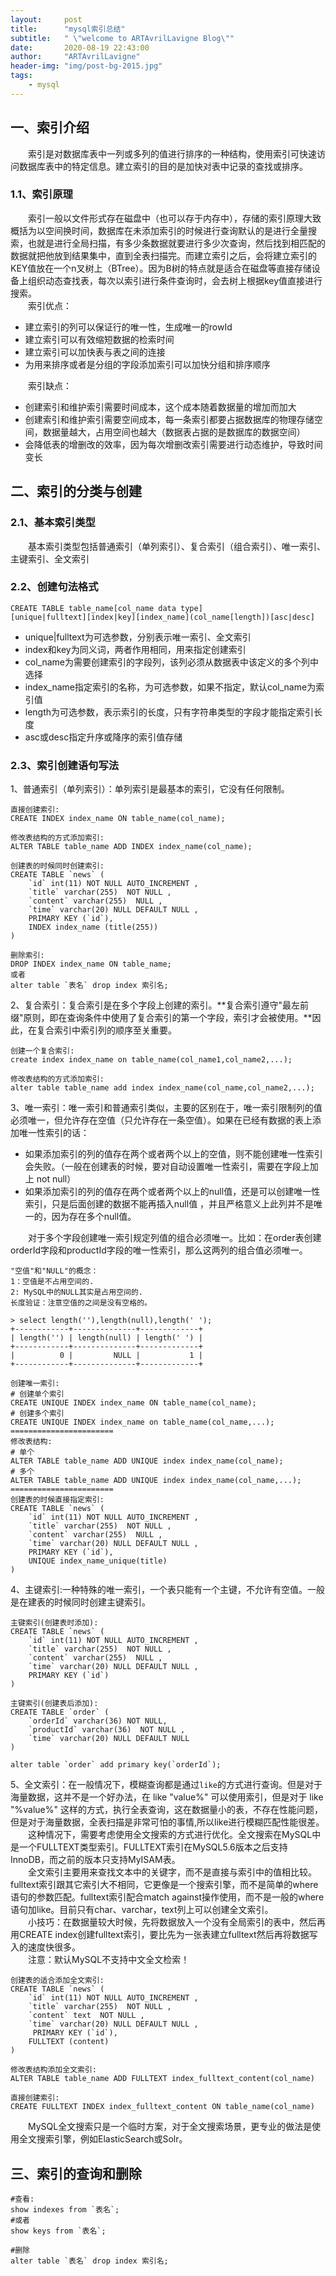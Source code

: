 ```yaml
---
layout:     post
title:      "mysql索引总结"
subtitle:   " \"welcome to ARTAvrilLavigne Blog\""
date:       2020-08-19 22:43:00
author:     "ARTAvrilLavigne"
header-img: "img/post-bg-2015.jpg"
tags:
    - mysql
---
```

## 一、索引介绍<br>

　　索引是对数据库表中一列或多列的值进行排序的一种结构，使用索引可快速访问数据库表中的特定信息。建立索引的目的是加快对表中记录的查找或排序。<br>
  
### 1.1、索引原理<br>

　　索引一般以文件形式存在磁盘中（也可以存于内存中），存储的索引原理大致概括为以空间换时间，数据库在未添加索引的时候进行查询默认的是进行全量搜索，也就是进行全局扫描，有多少条数据就要进行多少次查询，然后找到相匹配的数据就把他放到结果集中，直到全表扫描完。而建立索引之后，会将建立索引的KEY值放在一个n叉树上（BTree）。因为B树的特点就是适合在磁盘等直接存储设备上组织动态查找表，每次以索引进行条件查询时，会去树上根据key值直接进行搜索。<br>
　　索引优点：<br>
* 建立索引的列可以保证行的唯一性，生成唯一的rowId<br>
* 建立索引可以有效缩短数据的检索时间<br>
* 建立索引可以加快表与表之间的连接<br>
* 为用来排序或者是分组的字段添加索引可以加快分组和排序顺序<br>

　　索引缺点：<br>
* 创建索引和维护索引需要时间成本，这个成本随着数据量的增加而加大<br>
* 创建索引和维护索引需要空间成本，每一条索引都要占据数据库的物理存储空间，数据量越大，占用空间也越大（数据表占据的是数据库的数据空间）<br>
* 会降低表的增删改的效率，因为每次增删改索引需要进行动态维护，导致时间变长<br>

## 二、索引的分类与创建<br>

### 2.1、基本索引类型<br>

　　基本索引类型包括普通索引（单列索引）、复合索引（组合索引）、唯一索引、主键索引、全文索引<br>

### 2.2、创建句法格式<br>

```
CREATE TABLE table_name[col_name data type]
[unique|fulltext][index|key][index_name](col_name[length])[asc|desc]
```
* unique|fulltext为可选参数，分别表示唯一索引、全文索引<br>
* index和key为同义词，两者作用相同，用来指定创建索引<br>
* col_name为需要创建索引的字段列，该列必须从数据表中该定义的多个列中选择<br>
* index_name指定索引的名称，为可选参数，如果不指定，默认col_name为索引值<br>
* length为可选参数，表示索引的长度，只有字符串类型的字段才能指定索引长度<br>
* asc或desc指定升序或降序的索引值存储<br>

### 2.3、索引创建语句写法<br>

1、普通索引（单列索引）：单列索引是最基本的索引，它没有任何限制。<br>

```
直接创建索引:
CREATE INDEX index_name ON table_name(col_name);

修改表结构的方式添加索引:
ALTER TABLE table_name ADD INDEX index_name(col_name);

创建表的时候同时创建索引:
CREATE TABLE `news` (
    `id` int(11) NOT NULL AUTO_INCREMENT ,
    `title` varchar(255)  NOT NULL ,
    `content` varchar(255)  NULL ,
    `time` varchar(20) NULL DEFAULT NULL ,
    PRIMARY KEY (`id`),
    INDEX index_name (title(255))
)

删除索引:
DROP INDEX index_name ON table_name;
或者
alter table `表名` drop index 索引名;
```

2、复合索引：复合索引是在多个字段上创建的索引。**复合索引遵守"最左前缀"原则，即在查询条件中使用了复合索引的第一个字段，索引才会被使用。**因此，在复合索引中索引列的顺序至关重要。<br>

```
创建一个复合索引:
create index index_name on table_name(col_name1,col_name2,...); 

修改表结构的方式添加索引:
alter table table_name add index index_name(col_name,col_name2,...);
```

3、唯一索引：唯一索引和普通索引类似，主要的区别在于，唯一索引限制列的值必须唯一，但允许存在空值（只允许存在一条空值）。如果在已经有数据的表上添加唯一性索引的话：<br>
* 如果添加索引的列的值存在两个或者两个以上的空值，则不能创建唯一性索引会失败。（一般在创建表的时候，要对自动设置唯一性索引，需要在字段上加上 not null）<br>
* 如果添加索引的列的值存在两个或者两个以上的null值，还是可以创建唯一性索引，只是后面创建的数据不能再插入null值 ，并且严格意义上此列并不是唯一的，因为存在多个null值。<br>

　　对于多个字段创建唯一索引规定列值的组合必须唯一。比如：在order表创建orderId字段和productId字段的唯一性索引，那么这两列的组合值必须唯一。<br>

```
"空值"和"NULL"的概念： 
1：空值是不占用空间的.
2: MySQL中的NULL其实是占用空间的.
长度验证：注意空值的之间是没有空格的。

> select length(''),length(null),length(' ');
+------------+--------------+-------------+
| length('') | length(null) | length(' ') |
+------------+--------------+-------------+
|          0 |         NULL |           1 |
+------------+--------------+-------------+

```

```
创建唯一索引:
# 创建单个索引
CREATE UNIQUE INDEX index_name ON table_name(col_name);
# 创建多个索引
CREATE UNIQUE INDEX index_name on table_name(col_name,...);
=======================
修改表结构:
# 单个
ALTER TABLE table_name ADD UNIQUE index index_name(col_name);
# 多个
ALTER TABLE table_name ADD UNIQUE index index_name(col_name,...);
=======================
创建表的时候直接指定索引:
CREATE TABLE `news` (
    `id` int(11) NOT NULL AUTO_INCREMENT ,
    `title` varchar(255)  NOT NULL ,
    `content` varchar(255)  NULL ,
    `time` varchar(20) NULL DEFAULT NULL ,
    PRIMARY KEY (`id`),
    UNIQUE index_name_unique(title)
)
```

4、主键索引:一种特殊的唯一索引，一个表只能有一个主键，不允许有空值。一般是在建表的时候同时创建主键索引。<br>

```
主键索引(创建表时添加):
CREATE TABLE `news` (
    `id` int(11) NOT NULL AUTO_INCREMENT ,
    `title` varchar(255)  NOT NULL ,
    `content` varchar(255)  NULL ,
    `time` varchar(20) NULL DEFAULT NULL ,
    PRIMARY KEY (`id`)
)

主键索引(创建表后添加):
CREATE TABLE `order` (
    `orderId` varchar(36) NOT NULL,
    `productId` varchar(36)  NOT NULL ,
    `time` varchar(20) NULL DEFAULT NULL
)

alter table `order` add primary key(`orderId`);
```

5、全文索引：在一般情况下，模糊查询都是通过`like`的方式进行查询。但是对于海量数据，这并不是一个好办法，在 like "value%" 可以使用索引，但是对于 like "%value%" 这样的方式，执行全表查询，这在数据量小的表，不存在性能问题，但是对于海量数据，全表扫描是非常可怕的事情,所以like进行模糊匹配性能很差。<br>
　　这种情况下，需要考虑使用全文搜索的方式进行优化。全文搜索在MySQL中是一个FULLTEXT类型索引。FULLTEXT索引在MySQL5.6版本之后支持InnoDB，而之前的版本只支持MyISAM表。<br>
　　全文索引主要用来查找文本中的关键字，而不是直接与索引中的值相比较。fulltext索引跟其它索引大不相同，它更像是一个搜索引擎，而不是简单的where语句的参数匹配。fulltext索引配合match against操作使用，而不是一般的where语句加like。目前只有char、varchar，text列上可以创建全文索引。<br>
　　小技巧：在数据量较大时候，先将数据放入一个没有全局索引的表中，然后再用CREATE index创建fulltext索引，要比先为一张表建立fulltext然后再将数据写入的速度快很多。<br>
　　注意：默认MySQL不支持中文全文检索！<br>

```
创建表的适合添加全文索引:
CREATE TABLE `news` (
    `id` int(11) NOT NULL AUTO_INCREMENT ,
    `title` varchar(255)  NOT NULL ,
    `content` text  NOT NULL ,
    `time` varchar(20) NULL DEFAULT NULL ,
     PRIMARY KEY (`id`),
    FULLTEXT (content)
)

修改表结构添加全文索引:
ALTER TABLE table_name ADD FULLTEXT index_fulltext_content(col_name)

直接创建索引:
CREATE FULLTEXT INDEX index_fulltext_content ON table_name(col_name)
```

　　MySQL全文搜索只是一个临时方案，对于全文搜索场景，更专业的做法是使用全文搜索引擎，例如ElasticSearch或Solr。<br>


## 三、索引的查询和删除<br>

```
#查看:
show indexes from `表名`;
#或者
show keys from `表名`;
 
#删除
alter table `表名` drop index 索引名;
```














